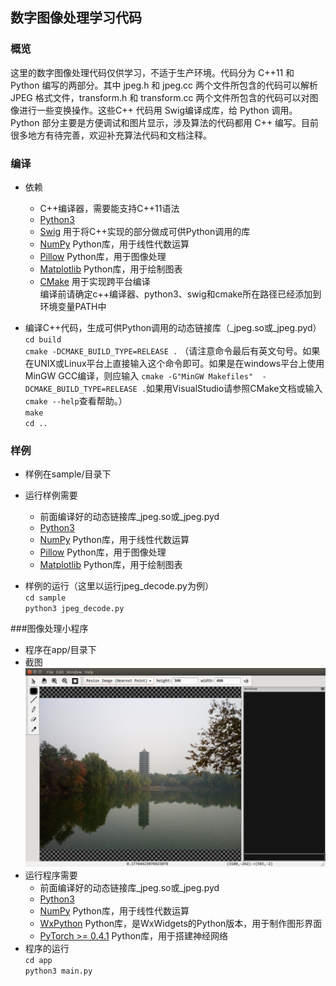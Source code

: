 ## 数字图像处理学习代码

### 概览
这里的数字图像处理代码仅供学习，不适于生产环境。代码分为 C++11 和 Python 编写的两部分。其中 jpeg.h 和 jpeg.cc 两个文件所包含的代码可以解析 JPEG 格式文件，transform.h 和 transform.cc 两个文件所包含的代码可以对图像进行一些变换操作。这些C++ 代码用 Swig编译成库，给 Python 调用。Python 部分主要是方便调试和图片显示，涉及算法的代码都用 C++ 编写。目前很多地方有待完善，欢迎补充算法代码和文档注释。

### 编译
- 依赖
	- C++编译器，需要能支持C++11语法
	- [Python3](https://www.python.org/)
	- [Swig](http://swig.org/) 用于将C++实现的部分做成可供Python调用的库
	- [NumPy](http://www.numpy.org/) Python库，用于线性代数运算
	- [Pillow](https://pypi.org/project/Pillow/) Python库，用于图像处理
	- [Matplotlib](https://matplotlib.org/) Python库，用于绘制图表
	- [CMake](https://cmake.org/) 用于实现跨平台编译  
	编译前请确定c++编译器、python3、swig和cmake所在路径已经添加到环境变量PATH中

- 编译C++代码，生成可供Python调用的动态链接库（_jpeg.so或_jpeg.pyd）  
	`cd build`  
	`cmake -DCMAKE_BUILD_TYPE=RELEASE
.` （请注意命令最后有英文句号。如果在UNIX或Linux平台上直接输入这个命令即可。如果是在windows平台上使用MinGW GCC编译，则应输入 `cmake -G"MinGW Makefiles"  -DCMAKE_BUILD_TYPE=RELEASE .`如果用VisualStudio请参照CMake文档或输入`cmake --help`查看帮助。）  
	`make`  
	`cd ..`  

### 样例
- 样例在sample/目录下
- 运行样例需要
	- 前面编译好的动态链接库_jpeg.so或_jpeg.pyd
	- [Python3](https://www.python.org/)
	- [NumPy](http://www.numpy.org/) Python库，用于线性代数运算
	- [Pillow](https://pypi.org/project/Pillow/) Python库，用于图像处理
	- [Matplotlib](https://matplotlib.org/) Python库，用于绘制图表

- 样例的运行（这里以运行jpeg_decode.py为例）  
	`cd sample`  
	`python3 jpeg_decode.py`  

###图像处理小程序
- 程序在app/目录下
- 截图
![](./icon/screenshot.png)
- 运行程序需要
	- 前面编译好的动态链接库_jpeg.so或_jpeg.pyd
	- [Python3](https://www.python.org/)
	- [NumPy](http://www.numpy.org/) Python库，用于线性代数运算
	- [WxPython](https://www.wxpython.org/) Python库，是WxWidgets的Python版本，用于制作图形界面
	- [PyTorch >= 0.4.1](https://pytorch.org/) Python库，用于搭建神经网络
- 程序的运行  
	`cd app`  
	`python3 main.py` 
